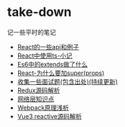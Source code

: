 # take-down
记一些平时的笔记
<br/>
- [React的一些api和例子](https://github.com/MyPrototypeWhat/take-down/issues/1)
- [React中使用ts-小记](https://github.com/MyPrototypeWhat/take-down/issues/2)
- [Es6中的extends做了什么](https://github.com/MyPrototypeWhat/take-down/issues/3)
- [React-为什么要加super(props)](https://github.com/MyPrototypeWhat/take-down/issues/4)
- [收集一些面试题(包含出处)(持续更新)](https://github.com/MyPrototypeWhat/take-down/issues/5)
- [Redux源码解析](https://github.com/MyPrototypeWhat/take-down/issues/6) 
- [网络层知识点](https://github.com/MyPrototypeWhat/take-down/issues/7) 
- [Webpack原理浅析](https://github.com/MyPrototypeWhat/take-down/issues/8)
- [Vue3 reactive源码解析](https://github.com/MyPrototypeWhat/take-down/issues/9) 
